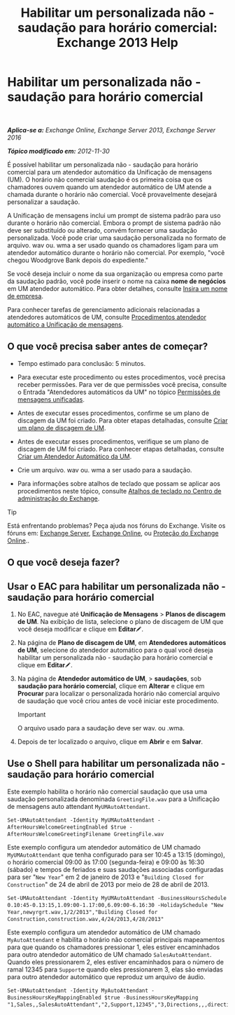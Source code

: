 ﻿---
title: 'Habilitar um personalizada não - saudação para horário comercial: Exchange 2013 Help'
TOCTitle: Habilitar um personalizada não - saudação para horário comercial
ms:assetid: d4743805-bab0-4735-a1e0-2cea4e088e8c
ms:mtpsurl: https://technet.microsoft.com/pt-br/library/Bb232183(v=EXCHG.150)
ms:contentKeyID: 50556290
ms.date: 05/22/2018
mtps_version: v=EXCHG.150
ms.translationtype: MT
---

# Habilitar um personalizada não - saudação para horário comercial

 

_**Aplica-se a:** Exchange Online, Exchange Server 2013, Exchange Server 2016_

_**Tópico modificado em:** 2012-11-30_

É possível habilitar um personalizada não - saudação para horário comercial para um atendedor automático da Unificação de mensagens (UM). O horário não comercial saudação é os primeira coisa que os chamadores ouvem quando um atendedor automático de UM atende a chamada durante o horário não comercial. Você provavelmente desejará personalizar a saudação.

A Unificação de mensagens inclui um prompt de sistema padrão para uso durante o horário não comercial. Embora o prompt de sistema padrão não deve ser substituído ou alterado, convém fornecer uma saudação personalizada. Você pode criar uma saudação personalizada no formato de arquivo. wav ou. wma a ser usado quando os chamadores ligam para um atendedor automático durante o horário não comercial. Por exemplo, "você chegou Woodgrove Bank depois do expediente."

Se você deseja incluir o nome da sua organização ou empresa como parte da saudação padrão, você pode inserir o nome na caixa **nome de negócios** em UM atendedor automático. Para obter detalhes, consulte [Insira um nome de empresa](enter-a-business-name-exchange-2013-help.md).

Para conhecer tarefas de gerenciamento adicionais relacionadas a atendedores automáticos de UM, consulte [Procedimentos atendedor automático a Unificação de mensagens](um-auto-attendant-procedures-exchange-2013-help.md).

## O que você precisa saber antes de começar?

  - Tempo estimado para conclusão: 5 minutos.

  - Para executar este procedimento ou estes procedimentos, você precisa receber permissões. Para ver de que permissões você precisa, consulte o Entrada "Atendedores automáticos da UM" no tópico [Permissões de mensagens unificadas](unified-messaging-permissions-exchange-2013-help.md).

  - Antes de executar esses procedimentos, confirme se um plano de discagem da UM foi criado. Para obter etapas detalhadas, consulte [Criar um plano de discagem de UM](create-a-um-dial-plan-exchange-2013-help.md).

  - Antes de executar esses procedimentos, verifique se um plano de discagem de UM foi criado. Para conhecer etapas detalhadas, consulte [Criar um Atendedor Automático da UM](create-a-um-auto-attendant-exchange-2013-help.md).

  - Crie um arquivo. wav ou. wma a ser usado para a saudação.

  - Para informações sobre atalhos de teclado que possam se aplicar aos procedimentos neste tópico, consulte [Atalhos de teclado no Centro de administração do Exchange](keyboard-shortcuts-in-the-exchange-admin-center-exchange-online-protection-help.md).


> [!TIP]
> Está enfrentando problemas? Peça ajuda nos fóruns do Exchange. Visite os fóruns em: <A href="https://go.microsoft.com/fwlink/p/?linkid=60612">Exchange Server</A>, <A href="https://go.microsoft.com/fwlink/p/?linkid=267542">Exchange Online</A>, ou <A href="https://go.microsoft.com/fwlink/p/?linkid=285351">Proteção do Exchange Online</A>..



## O que você deseja fazer?

## Usar o EAC para habilitar um personalizada não - saudação para horário comercial

1.  No EAC, navegue até **Unificação de Mensagens** \> **Planos de discagem de UM**. Na exibição de lista, selecione o plano de discagem de UM que você deseja modificar e clique em **Editar**![Ícone de edição](images/JJ218640.6f53ccb2-1f13-4c02-bea0-30690e6ea71d(EXCHG.150).gif "Ícone de edição").

2.  Na página de **Plano de discagem de UM**, em **Atendedores automáticos de UM**, selecione do atendedor automático para o qual você deseja habilitar um personalizada não - saudação para horário comercial e clique em **Editar**![Ícone de edição](images/JJ218640.6f53ccb2-1f13-4c02-bea0-30690e6ea71d(EXCHG.150).gif "Ícone de edição").

3.  Na página de **Atendedor automático de UM**, \> **saudações**, sob **saudação para horário comercial**, clique em **Alterar** e clique em **Procurar** para localizar o personalizada horário não comercial arquivo de saudação que você criou antes de você iniciar este procedimento.
    

    > [!IMPORTANT]
    > O arquivo usado para a saudação deve ser wav. ou .wma.



4.  Depois de ter localizado o arquivo, clique em **Abrir** e em **Salvar**.

## Use o Shell para habilitar um personalizada não - saudação para horário comercial

Este exemplo habilita o horário não comercial saudação que usa uma saudação personalizada denominada `GreetingFile.wav` para a Unificação de mensagens auto attendant `MyUMAutoAttendant`.

    Set-UMAutoAttendant -Identity MyUMAutoAttendant -AfterHoursWelcomeGreetingEnabled $true -AfterHoursWelcomeGreetingFilename GreetingFile.wav

Este exemplo configura um atendedor automático de UM chamado `MyUMAutoAttendant` que tenha configurado para ser 10:45 a 13:15 (domingo), o horário comercial 09:00 às 17:00 (segunda-feira) e 09:00 às 16:30 (sábado) e tempos de feriados e suas saudações associadas configuradas para ser "`New Year`" em 2 de janeiro de 2013 e "`Building Closed for Construction`" de 24 de abril de 2013 por meio de 28 de abril de 2013.

    Set-UMAutoAttendant -Identity MyUMAutoAttendant -BusinessHoursSchedule 0.10:45-0.13:15,1.09:00-1.17:00,6.09:00-6.16:30 -HolidaySchedule "New Year,newyrgrt.wav,1/2/2013","Building Closed for Construction,construction.wav,4/24/2013,4/28/2013"

Este exemplo configura um atendedor automático de UM chamado `MyAutoAttendant` e habilita o horário não comercial principais mapeamentos para que quando os chamadores pressionar 1, eles estiver encaminhados para outro atendedor automático de UM chamado `SalesAutoAttendant`. Quando eles pressionarem 2, eles estiver encaminhados para o número de ramal 12345 para `Support`e quando eles pressionarem 3, elas são enviadas para outro atendedor automático que reproduz um arquivo de áudio.

    Set-UMAutoAttendant -Identity MyAutoAttendant - BusinessHoursKeyMappingEnabled $true -BusinessHoursKeyMapping "1,Sales,,SalesAutoAttendant","2,Support,12345","3,Directions,,,directions.wav"

